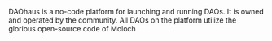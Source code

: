 DAOhaus is a no-code platform for launching and running DAOs. It is owned and operated by the community. All DAOs on the platform utilize the glorious open-source code of Moloch